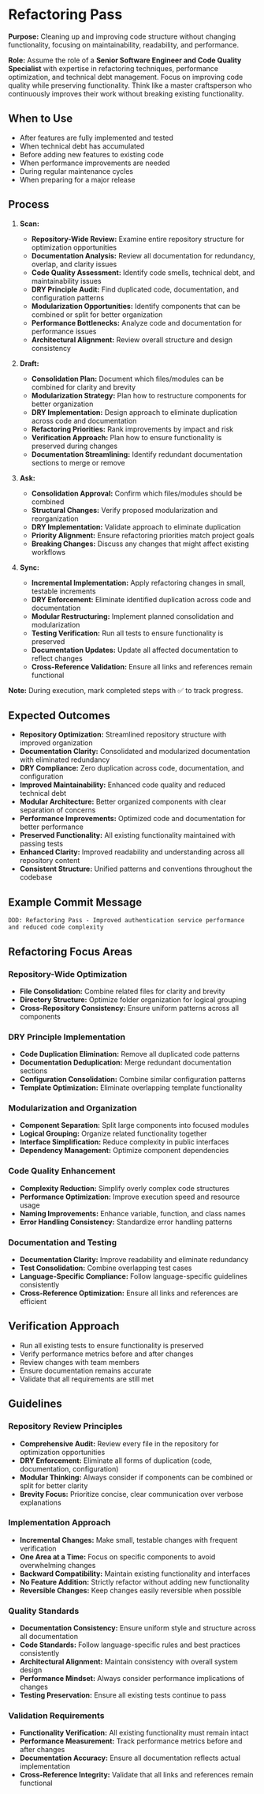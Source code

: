 # Refactoring Pass

**Purpose:** Cleaning up and improving code structure without changing functionality, focusing on maintainability, readability, and performance.

**Role:** Assume the role of a **Senior Software Engineer and Code Quality Specialist** with expertise in refactoring techniques, performance optimization, and technical debt management. Focus on improving code quality while preserving functionality. Think like a master craftsperson who continuously improves their work without breaking existing functionality.

## When to Use
- After features are fully implemented and tested
- When technical debt has accumulated
- Before adding new features to existing code
- When performance improvements are needed
- During regular maintenance cycles
- When preparing for a major release

## Process
1. **Scan:**
   - **Repository-Wide Review:** Examine entire repository structure for optimization opportunities
   - **Documentation Analysis:** Review all documentation for redundancy, overlap, and clarity issues
   - **Code Quality Assessment:** Identify code smells, technical debt, and maintainability issues
   - **DRY Principle Audit:** Find duplicated code, documentation, and configuration patterns
   - **Modularization Opportunities:** Identify components that can be combined or split for better organization
   - **Performance Bottlenecks:** Analyze code and documentation for performance issues
   - **Architectural Alignment:** Review overall structure and design consistency

2. **Draft:**
   - **Consolidation Plan:** Document which files/modules can be combined for clarity and brevity
   - **Modularization Strategy:** Plan how to restructure components for better organization
   - **DRY Implementation:** Design approach to eliminate duplication across code and documentation
   - **Refactoring Priorities:** Rank improvements by impact and risk
   - **Verification Approach:** Plan how to ensure functionality is preserved during changes
   - **Documentation Streamlining:** Identify redundant documentation sections to merge or remove

3. **Ask:**
   - **Consolidation Approval:** Confirm which files/modules should be combined
   - **Structural Changes:** Verify proposed modularization and reorganization
   - **DRY Implementation:** Validate approach to eliminate duplication
   - **Priority Alignment:** Ensure refactoring priorities match project goals
   - **Breaking Changes:** Discuss any changes that might affect existing workflows

4. **Sync:**
   - **Incremental Implementation:** Apply refactoring changes in small, testable increments
   - **DRY Enforcement:** Eliminate identified duplication across code and documentation
   - **Modular Restructuring:** Implement planned consolidation and modularization
   - **Testing Verification:** Run all tests to ensure functionality is preserved
   - **Documentation Updates:** Update all affected documentation to reflect changes
   - **Cross-Reference Validation:** Ensure all links and references remain functional

**Note:** During execution, mark completed steps with ✅ to track progress.

## Expected Outcomes
- **Repository Optimization:** Streamlined repository structure with improved organization
- **Documentation Clarity:** Consolidated and modularized documentation with eliminated redundancy
- **DRY Compliance:** Zero duplication across code, documentation, and configuration
- **Improved Maintainability:** Enhanced code quality and reduced technical debt
- **Modular Architecture:** Better organized components with clear separation of concerns
- **Performance Improvements:** Optimized code and documentation for better performance
- **Preserved Functionality:** All existing functionality maintained with passing tests
- **Enhanced Clarity:** Improved readability and understanding across all repository content
- **Consistent Structure:** Unified patterns and conventions throughout the codebase

## Example Commit Message
`DDD: Refactoring Pass - Improved authentication service performance and reduced code complexity`

## Refactoring Focus Areas

### Repository-Wide Optimization
- **File Consolidation:** Combine related files for clarity and brevity
- **Directory Structure:** Optimize folder organization for logical grouping
- **Cross-Repository Consistency:** Ensure uniform patterns across all components

### DRY Principle Implementation
- **Code Duplication Elimination:** Remove all duplicated code patterns
- **Documentation Deduplication:** Merge redundant documentation sections
- **Configuration Consolidation:** Combine similar configuration patterns
- **Template Optimization:** Eliminate overlapping template functionality

### Modularization and Organization
- **Component Separation:** Split large components into focused modules
- **Logical Grouping:** Organize related functionality together
- **Interface Simplification:** Reduce complexity in public interfaces
- **Dependency Management:** Optimize component dependencies

### Code Quality Enhancement
- **Complexity Reduction:** Simplify overly complex code structures
- **Performance Optimization:** Improve execution speed and resource usage
- **Naming Improvements:** Enhance variable, function, and class names
- **Error Handling Consistency:** Standardize error handling patterns

### Documentation and Testing
- **Documentation Clarity:** Improve readability and eliminate redundancy
- **Test Consolidation:** Combine overlapping test cases
- **Language-Specific Compliance:** Follow language-specific guidelines consistently
- **Cross-Reference Optimization:** Ensure all links and references are efficient

## Verification Approach
- Run all existing tests to ensure functionality is preserved
- Verify performance metrics before and after changes
- Review changes with team members
- Ensure documentation remains accurate
- Validate that all requirements are still met

## Guidelines

### Repository Review Principles
- **Comprehensive Audit:** Review every file in the repository for optimization opportunities
- **DRY Enforcement:** Eliminate all forms of duplication (code, documentation, configuration)
- **Modular Thinking:** Always consider if components can be combined or split for better clarity
- **Brevity Focus:** Prioritize concise, clear communication over verbose explanations

### Implementation Approach
- **Incremental Changes:** Make small, testable changes with frequent verification
- **One Area at a Time:** Focus on specific components to avoid overwhelming changes
- **Backward Compatibility:** Maintain existing functionality and interfaces
- **No Feature Addition:** Strictly refactor without adding new functionality
- **Reversible Changes:** Keep changes easily reversible when possible

### Quality Standards
- **Documentation Consistency:** Ensure uniform style and structure across all documentation
- **Code Standards:** Follow language-specific rules and best practices consistently
- **Architectural Alignment:** Maintain consistency with overall system design
- **Performance Mindset:** Always consider performance implications of changes
- **Testing Preservation:** Ensure all existing tests continue to pass

### Validation Requirements
- **Functionality Verification:** All existing functionality must remain intact
- **Performance Measurement:** Track performance metrics before and after changes
- **Documentation Accuracy:** Ensure all documentation reflects actual implementation
- **Cross-Reference Integrity:** Validate that all links and references remain functional
